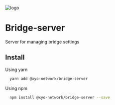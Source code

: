 
[logo]: https://www.xy.company/img/home/logo_xy.png

![logo]

# Bridge-server

Server for managing bridge settings

## Install

Using yarn

```sh
  yarn add @xyo-network/bridge-server
```

Using npm

```sh
  npm install @xyo-network/bridge-server --save
```
